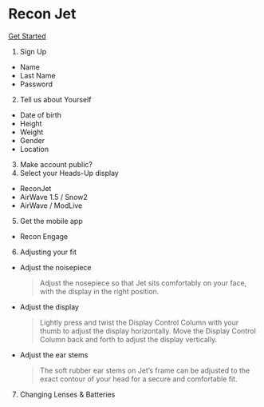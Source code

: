 # Recon Jet

[Get Started](https://reconinstruments.com/getstarted)

1. Sign Up
  - Name
  - Last Name
  - Password
2. Tell us about Yourself
  - Date of birth
  - Height
  - Weight
  - Gender
  - Location
3. Make account public?
4. Select your Heads-Up display
  - ReconJet
  - AirWave 1.5 / Snow2
  - AirWave / ModLive
5. Get the mobile app
  - Recon Engage
6. Adjusting your fit
  - Adjust the noisepiece
    > Adjust the nosepiece so that Jet sits comfortably on your face, with the display in the right position.
  - Adjust the display
    > Lightly press and twist the Display Control Column with your thumb to adjust the display horizontally. Move the Display Control Column back and forth to adjust the display vertically.
  - Adjust the ear stems
    > The soft rubber ear stems on Jet’s frame can be adjusted to the exact contour of your head for a secure and comfortable fit.
7. Changing Lenses & Batteries
